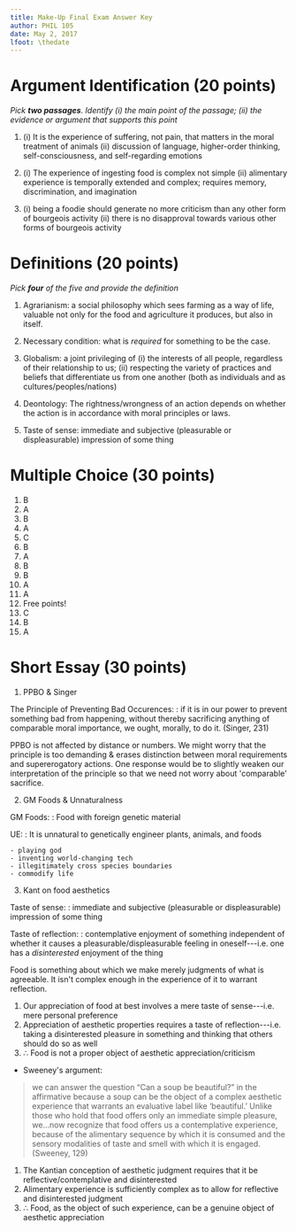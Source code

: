 ```yaml
---
title: Make-Up Final Exam Answer Key
author: PHIL 105
date: May 2, 2017
lfoot: \thedate
---
```


# Argument Identification (20 points)

*Pick **two passages**. Identify (i) the main point of the passage; (ii) the
evidence or argument that supports this point*

1.  (i) It is the experience of suffering, not pain, that matters in the moral
    treatment of animals 
    (ii) discussion of language, higher-order thinking, self-consciousness,
    and self-regarding emotions
    
2.  (i) The experience of ingesting food is complex not simple
    (ii) alimentary experience is temporally extended and complex; requires memory, discrimination, and imagination 

3.  (i) being a foodie should generate no more criticism than any other form
    of bourgeois activity
    (ii) there is no disapproval towards various other forms of bourgeois
    activity 

# Definitions (20 points)

*Pick **four** of the five and provide the definition*

1.  Agrarianism: a social philosophy which sees farming as a way of life,
                 valuable not only for the food and agriculture it produces,
                 but also in itself.

2.  Necessary condition: what is *required* for something to be the case.

3.  Globalism: a joint privileging of (i) the interests
of all people, regardless of their relationship to us; (ii) respecting
the variety of practices and beliefs that differentiate us from one
another (both as individuals and as cultures/peoples/nations)

4.  Deontology: The rightness/wrongness of an action depends on whether the action is in
  accordance with moral principles or laws.
  
5.  Taste of sense: immediate and subjective (pleasurable or displeasurable) impression
    of some thing


# Multiple Choice (30 points)

1. B
2. A
3. B
4. A
5. C
6. B
7. A
8. B
9. B
10. A
11. A
12. Free points!
13. C
14. B
15. A

# Short Essay (30 points)

1. PPBO & Singer

The Principle of Preventing Bad Occurences:
:   if it is in our power to prevent something bad from happening,
    without thereby sacrificing anything of comparable moral importance,
    we ought, morally, to do it. (Singer, 231)

PPBO is not affected by distance or numbers. We might worry that the principle
is too demanding & erases distinction between moral requirements and
supererogatory actions. One response would be to slightly weaken our
interpretation of the principle so that we need not worry about 'comparable'
sacrifice. 

2. GM Foods & Unnaturalness

GM Foods:
:  Food with foreign genetic material 

UE:
:   It is unnatural to genetically engineer plants, animals, and foods

    - playing god
    - inventing world-changing tech
    - illegitimately cross species boundaries 
    - commodify life 

3. Kant on food aesthetics 

Taste of sense:
:   immediate and subjective (pleasurable or displeasurable) impression
    of some thing

Taste of reflection:
:   contemplative enjoyment of something independent of whether it
    causes a pleasurable/displeasurable feeling in oneself---i.e. one
    has a *disinterested* enjoyment of the thing

Food is something about which we make merely judgments of what is agreeable.
It isn't complex enough in the experience of it to warrant reflection. 

1. Our appreciation of food at best involves a mere taste of
   sense---i.e. mere personal preference
2. Appreciation of aesthetic properties requires a taste of
   reflection---i.e. taking a disinterested pleasure in something and
   thinking that others should do so as well
3. $\therefore$ Food is not a proper object of aesthetic appreciation/criticism

- Sweeney's argument:

> we can answer the question “Can a soup be beautiful?” in the
> affirmative because a soup can be the object of a complex aesthetic
> experience that warrants an evaluative label like ‘beautiful.’ Unlike
> those who hold that food offers only an immediate simple pleasure,
> we...now recognize that food offers us a contemplative experience,
> because of the alimentary sequence by which it is consumed and the
> sensory modalities of taste and smell with which it is engaged.
> (Sweeney, 129)

1.  The Kantian conception of aesthetic judgment requires that it be
    reflective/contemplative and disinterested
2.  Alimentary experience is sufficiently complex as to allow for
    reflective and disinterested judgment
3.  $\therefore$ Food, as the object of such experience, can be a genuine object of
    aesthetic appreciation



  
